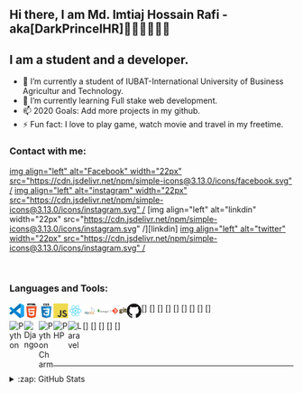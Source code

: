## Hi there, I am Md. Imtiaj Hossain Rafi - aka[DarkPrinceIHR]👋👋👋🧒🧒🧒

## I am a student and a developer.

- 🔭 I’m currently a student of IUBAT-International University of Business Agricultur and Technology.
- 🌱 I’m currently learning Full stake web development.
- 📫 2020 Goals: Add more projects in my github.
- ⚡ Fun fact: I love to play game, watch movie and travel in my freetime.

### Contact with me:

[img align="left" alt="Facebook" width="22px" src="https://cdn.jsdelivr.net/npm/simple-icons@3.13.0/icons/facebook.svg" /][facebook]
[img align="left" alt="instagram" width="22px" src="https://cdn.jsdelivr.net/npm/simple-icons@3.13.0/icons/instagram.svg" /][instagram]
[img align="left" alt="linkdin" width="22px" src="https://cdn.jsdelivr.net/npm/simple-icons@3.13.0/icons/instagram.svg" /][linkdin]
[img align="left" alt="twitter" width="22px" src="https://cdn.jsdelivr.net/npm/simple-icons@3.13.0/icons/instagram.svg" /][twitter]

</br>

### Languages and Tools:

[<img align="left" alt="Visual Studio Code" width="26px" src="https://raw.githubusercontent.com/github/explore/80688e429a7d4ef2fca1e82350fe8e3517d3494d/topics/visual-studio-code/visual-studio-code.png" />]
[<img align="left" alt="HTML5" width="26px" src="https://raw.githubusercontent.com/github/explore/80688e429a7d4ef2fca1e82350fe8e3517d3494d/topics/html/html.png" />]
[<img align="left" alt="CSS3" width="26px" src="https://raw.githubusercontent.com/github/explore/80688e429a7d4ef2fca1e82350fe8e3517d3494d/topics/css/css.png" />]
[<img align="left" alt="JavaScript" width="26px" src="https://raw.githubusercontent.com/github/explore/80688e429a7d4ef2fca1e82350fe8e3517d3494d/topics/javascript/javascript.png" />]
[<img align="left" alt="React" width="26px" src="https://raw.githubusercontent.com/github/explore/80688e429a7d4ef2fca1e82350fe8e3517d3494d/topics/react/react.png" />]
[<img align="left" alt="MySQL" width="26px" src="https://raw.githubusercontent.com/github/explore/80688e429a7d4ef2fca1e82350fe8e3517d3494d/topics/mysql/mysql.png" />]
[<img align="left" alt="MongoDB" width="26px" src="https://raw.githubusercontent.com/github/explore/80688e429a7d4ef2fca1e82350fe8e3517d3494d/topics/mongodb/mongodb.png" />]
[<img align="left" alt="Git" width="26px" src="https://raw.githubusercontent.com/github/explore/80688e429a7d4ef2fca1e82350fe8e3517d3494d/topics/git/git.png" />]
[<img align="left" alt="GitHub" width="26px" src="https://raw.githubusercontent.com/github/explore/78df643247d429f6cc873026c0622819ad797942/topics/github/github.png" />]

[<img align="left" alt="Python" width="26px" src="https://cdn.jsdelivr.net/npm/simple-icons@3.13.0/icons/python.svg" />]
[<img align="left" alt="Django" width="26px" src="https://cdn.jsdelivr.net/npm/simple-icons@3.13.0/icons/django.svg" />]
[<img align="left" alt="PythonCharm" width="26px" src="https://cdn.jsdelivr.net/npm/simple-icons@3.13.0/icons/pycharm.svg" />]
[<img align="left" alt="PHP" width="26px" src="https://cdn.jsdelivr.net/npm/simple-icons@3.13.0/icons/php.svg" />]
[<img align="left" alt="Laravel" width="26px" src="https://cdn.jsdelivr.net/npm/simple-icons@3.13.0/icons/laravel.svg" />]

<br />
<br />

---

<details>
  <summary>:zap: GitHub Stats</summary>

  <img align="left" alt="DarkPrinceIHR's GitHub Stats" src="https://github-readme-stats.codestackr.vercel.app/api?username=DarkPrinceIHR&show_icons=true&hide_border=true" />

</details>

[twitter]: https://twitter.com/MdImtiajHossai4
[instagram]: https://instagram.com/fadded_mist?utm_medium=copy_link
[linkedin]: https://www.linkedin.com/in/md-imtiaj-hossain-rafi-b497411a0/
[facebook]: https://www.facebook.com/imtiajhossain.rafi/

